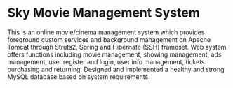 # Sky Movie Management System
This is an online movie/cinema management system which provides foreground custom services and background management on Apache Tomcat through Struts2, Spring and Hibernate (SSH) frameset.
Web system offers functions including movie management, showing management, ads management, user register and login, user info management, tickets purchasing and returning.
Designed and implemented a healthy and strong MySQL database based on system requirements.
